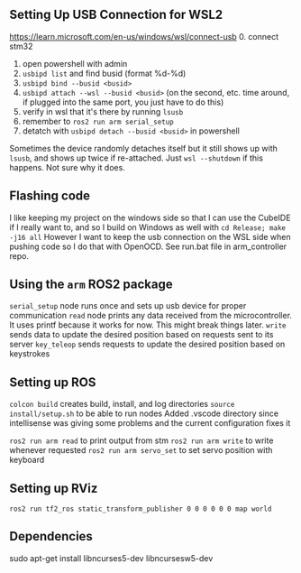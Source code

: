 ## Setting Up USB Connection for WSL2
https://learn.microsoft.com/en-us/windows/wsl/connect-usb
0. connect stm32
1. open powershell with admin
2. `usbipd list` and find busid (format %d-%d)
3. `usbipd bind --busid <busid>`
4. `usbipd attach --wsl --busid <busid>` (on the second, etc. time around, if plugged into the same port, you just have to do this)
5. verify in wsl that it's there by running `lsusb`
6. remember to  `ros2 run arm serial_setup`
7. detatch with `usbipd detach --busid <busid>` in powershell

Sometimes the device randomly detaches itself but it still shows up with `lsusb`, and shows up twice if re-attached. Just `wsl --shutdown` if this happens. Not sure why it does.

## Flashing code
I like keeping my project on the windows side so that I can use the CubeIDE if I really want to, and so I build on Windows as well with `cd Release; make -j16 all`
However I want to keep the usb connection on the WSL side when pushing code so I do that with OpenOCD. See run.bat file in arm_controller repo.

## Using the `arm` ROS2 package
`serial_setup` node runs once and sets up usb device for proper communication
`read` node prints any data received from the microcontroller. It uses printf because it works for now. This might break things later.
`write` sends data to update the desired position based on requests sent to its server
`key_teleop` sends requests to update the desired position based on keystrokes

## Setting up ROS
`colcon build` creates build, install, and log directories
`source install/setup.sh` to be able to run nodes
Added .vscode directory since intellisense was giving some problems and the current configuration fixes it

`ros2 run arm read` to print output from stm
`ros2 run arm write` to write whenever requested
`ros2 run arm servo_set` to set servo position with keyboard

## Setting up RViz
`ros2 run tf2_ros static_transform_publisher 0 0 0 0 0 0 map world`

## Dependencies
sudo apt-get install libncurses5-dev libncursesw5-dev